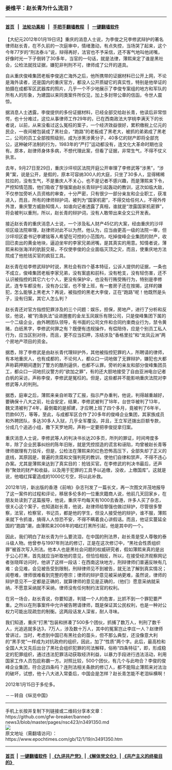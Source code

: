 ### 姜维平：赵长青为什么流泪？
------------------------

#### [首页](https://github.com/gfw-breaker/banned-news3/blob/master/README.md) &nbsp;&nbsp;|&nbsp;&nbsp; [法轮功真相](https://github.com/begood0513/basic/blob/master/README.md)  &nbsp;&nbsp;|&nbsp;&nbsp; [手把手翻墙教程](https://github.com/gfw-breaker/guides/wiki)  &nbsp;&nbsp;|&nbsp;&nbsp; [一键翻墙软件](https://github.com/gfw-breaker/nogfw/blob/master/README.md)  



<div><p>
 【大纪元2012年01月19日讯】重庆的消息人士说，为李俊之兄李修武辩护的著名律师赵长青，在不久前的一次庭审中，情绪激动，有点失控，当场哭了起来，这个今年77岁的“刑法泰斗”说，辩得再好，法官也不予采信，还不客气地叫他闭嘴，好像时光一下子倒转了30多年，当官的一句话，就是法律，薄熙来定了谁是黑社会，公检法就找证据，嫌犯非判刑不可，律师成了公开的道具。
</p>
<p>
 自从重庆俊峰集团老板李俊逃亡海外之后，他所携带的证据材料已公开上网，不论是海外读者，还是国内的重庆官方，都没人公开质疑它的真实性，特别是他举证的拍摄在成都军区武器库的照片，几乎一个不少地展示了李俊专案组的地方和军队的所有人的形象，为建国以来同类案件所仅见，加上多封带公章的信函，令世人震惊。
</p>
<p>
 据消息人士透露，李俊提供的多份证据材料，已经全部交给赵长青，他读后非常惊愕，也十分难过，这位从事律师工作29年的，已在西南政法大学桃李满天下的长者说，以前，从来没看过这么冤枉的案子，一个经济效益很好，累积缴税上亿元的民企，一夜间被包装成了黑社会，“跑路”的老板成了黑老大，被抓的弟弟成了黑老二，公司的员工全部按照级别，成为涉黑涉黄分子，40多亿的财产即将全部充公，这种破坏法制的行为，1983年的“严打”运动都没有，连文化大革命时期也没有。原本，赵律师身体多病，不想代理此案，但看了证据，非常生气，不得不仗义执言。
</p>
<p>
 去年，9月27日至29日，重庆沙坪坝区法院开庭公开审理了李修武等“涉黑”，“涉黄”案，说是公开，是假的，原本可容纳300人的大庭，只坐了30多人，显得稀稀拉拉的，没有生气，不是重庆人不关心，也不是记者不感兴趣，而是薄熙来下令，严控知情范围，他们吸收了黎强案由赵长青辩护引起轰动的教训，这次如临大敌，不仅参加旁听人员资格的审查，十分严密，只有很少一部分亲友和企业职工，获准进入，而且，所有的律师辩护词，被列为“国家机密”，不得交给任何人，不得外传外泄，重庆警方威胁知情人，如谁向记者透露了真相，谁就是“泄露国家机密罪”，将会被判以重刑，所以，赵长青的辩护词，没有人敢带出来全文公开发表。
</p>
<p>
 接近赵长青的重庆消息人士说，一个涉及私人财产45亿的大案，经由重庆的沙坪坝区级法院审理，赵律师对此不以为然，他认为，应当由更高一级的法院一审，但沙坪坝区委书记李建铭等人希望在可控的小范围内，吃掉俊峰企业集团的财产，收回已卖出的黄金地块，逼迫坐牢的李家兄弟闭嘴，是其真实的用意。知情者说，薄熙来和张海洋的肮脏交易，不仅使李俊的企业面临灭顶之灾，而且，使重庆地方法院成了他抢钱买官的疯狂工具。
</p>
<p>
 赵长青在给李修武辩护时说，黑社会有四个基本特征，公诉人提供的证据，一条也不成立，俊峰集团老板李家兄弟，没有案底和前科，没有枪支，没有轻伤害，还不认识被指控的其它六七个人，更没有保护伞，也没有行贿受贿行为，特别是李修武，连专车都没有，没有办公室，也不曾上班，有一套房子还在按揭，这样的嫌犯，怎么能够上黑老大？再说，被指控的黑老大李俊，正在“跑路”呢！他既然是头子，没有归案，其它人怎么判？
</p>
<p>
 赵长青还对官方指控犯罪涉及的三个问题：娱乐，担保，房地产，进行了分析和反驳，他说，被“钓渔执法”设进圈套的金龙玉凤娱乐有限公司，只是俊峰集团下属的一个二级企业，由外聘团队领导，有书面的公司文件和合同约束商业行为，禁令黄赌，白纸黑字，李修武何罪之有？既便有违规操作，有偿陪侍，应是个别员工私人行为，应当区别对待，而且，更不应当扣押，冻结涉及“香格里拉”和“龙凤云洲”两个房地产项目的资金。
</p>
<p>
 据悉，除了李修武是由赵长青代理辩护外，其他被指控犯罪的人，所聘请的律师，有本地重庆人，也有成都的，不论何人，都众口一词地做了无罪辩护，嫌犯也大都声称羁押期间遭到了警方的酷刑逼供，也都不认罪。旁听的亲友和部分俊峰集团员工，都众口一词地抗议警方的“欲加之罪”，有的还大胆地接受了自由亚洲电台记者白帆的采访，声称李俊，李修武是冤枉的。但是，这些都并不能影响重庆法院对李修武等人的判刑。
</p>
<p>
 据悉，庭审之后，薄熙来亲自听取了汇报，指示严办重判，他说，判得越重越好，要确保十八大之前，社会安定，结果，李修武被判了18年，台世华被判了13年，魏文清被判了4年，最倒霉的是郝建，才应聘上班了四个多月，竟被判了6年半，罚款60万，等等，至此，与成都军区合作了20多年的俊峰企业集团，其家族成员和外聘团队，多达30多人入狱，几乎全军覆没。并且，王立军还拨出巨额专款，分成几个追逃小组，撒下天罗地网，声称一定要把李俊捉拿归案。
</p>
<p>
 重庆消息人士说，李修武等人的判决书长达20多页，所列的罪证，时间垮度多年，除了企业民事纠纷的陈年旧账，就是凭控捏造的谎言和诬陷，均曾被赵长青等律师据理有力驳斥，但是，公检法在薄熙来的红色恐怖高压下，全部失却了正义的底线，其原因是，普遍的贪腐和文强判死的教训，使他们自律和禁声，不得不违心办案。尤其是薄熙来达到了真实目的：抢钱买官。在李修武的判决书最后，还声称“聚敛的财产和收益，以及用于犯罪的工具予以追缴，没收，上缴国库”。这就是说，他唱红挥霍造成的1000亿亏空，将以此补救。
</p>
<p>
 2012年1月，新出版的香港《前哨》杂志刊发了一篇长文，再一次图文并茂地报导了这一案件的过程和评论，移居多伦多的一位重庆籍商人说，他前几天回家乡，在朋友处读到了这篇报导，他说，重庆平均每天有1000去香港，许多人买了杂志，很关心这个案子，也知道赵长青，他说，赵律师给黎强也做过辩护，尽管很多警察，法官，检察官，书记员，都是他的学生，但没人接受他的辩护，谁不服，薄熙来就下令抓谁，搞得人人惊恐不安，不得不瞒着良心讲假话。而且，他证实蔓延全国的“跑路”潮，由薄熙来2008年的唱红打黑所引起，他是其中的一个。
</p>
<p>
 因此，我们明白了赵长青为什么要流泪，在中国的刑法界，赵长青是受人尊敬的泰斗级人物。他曾参与1997年刑法的修订，正是在这次修订中，“黑社会性质组织罪”被首次写入刑法。他本人也是黑社会问题的权威研究者，假如薄熙来真的是出于公心打黑，首先就应当听取他的意见，但恰恰相反，所以，在接受经济观察网记者张晓晖访问时，他讲了这样一段话：在西南这块地方，刑辩律师们普遍反映有几难：会见难，会见被告受到限制，刑辩律师见不到被告，就无法了解到真实情况；阅卷难，律师很难看到完整的卷宗；律师的辩护意见被采纳更难，虽然说，律师的辩护意见不一定都是正确的，就算律师的意见是正确的，（他们）愿意采纳就采纳，不愿意采纳就不采纳，律师没有任何制约法官的权利。
</p>
<p>
 在另一场合，赵长青说，你要知道，判错一个人的危害，比抓不到一个罪犯要严重。之所以在刑事案件中允许被告聘请律师，既是保证其公民权利，也是一种对公权力可能出现疏忽的制衡。这两段话发人深省，耐人寻味。
</p>
<p>
 我们知道，重庆“打黑”包装和拼凑了500多个团伙，抓捕了数万人，判刑了数千人，光追逃就多达3，7万人，涉及数十万人，其中的冤案岂止李庄一人？赵律师曾讲过，当时，考虑到中国已有黑社会的苗头，但不那么典型，还没像意大利的“黑手党”一样成为对抗政府的组织，因此，加了“性质”两个字。此后，最高检和全国人大又先后出台了黑社会组织犯罪的司法解释，俗称“四条特征”，即，形成稳定的犯罪组织，通过违法犯罪活动获取经济利益，以暴力手段进行违法活动，利用国家工作人员包庇称霸一方。对照比较，500个团伙，有几个与此吻合？李俊的俊峰企业集团，符合这四条吗？连刑法相关条款的修订人，都不能阻止薄熙来对法治的破坏，试想，他十八大进入常委后，中国会是怎样？赵长青怎能不老泪纵横啊！
</p>
<p>
 2012年1月15日于多伦多。
</p>
<p>
 －－转自《纵览中国》
</p>
</div>
<hr/>
手机上长按并复制下列链接或二维码分享本文章：<br/>
https://github.com/gfw-breaker/banned-news3/blob/master/pages/nsc423/n3491350.md <br/>
<a href='https://github.com/gfw-breaker/banned-news3/blob/master/pages/nsc423/n3491350.md'><img src='https://github.com/gfw-breaker/banned-news3/blob/master/pages/nsc423/n3491350.md.png'/></a> <br/>
原文地址（需翻墙访问）：https://www.epochtimes.com/gb/12/1/19/n3491350.htm


------------------------
#### [首页](https://github.com/gfw-breaker/banned-news3/blob/master/README.md) &nbsp;|&nbsp; [一键翻墙软件](https://github.com/gfw-breaker/nogfw/blob/master/README.md) &nbsp;| [《九评共产党》](https://github.com/gfw-breaker/9ping.md/blob/master/README.md#九评之一评共产党是什么) | [《解体党文化》](https://github.com/gfw-breaker/jtdwh.md/blob/master/README.md) | [《共产主义的终极目的》](https://github.com/gfw-breaker/gczydzjmd.md/blob/master/README.md)


<img src='http://gfw-breaker.win/banned-news3/pages/nsc423/n3491350.md' width='0px' height='0px'/>